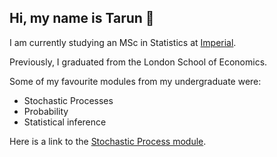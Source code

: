## Hi, my name is Tarun 👋

I am currently studying an MSc in Statistics at [Imperial](https://www.imperial.ac.uk/study/courses/postgraduate-taught/statistics/).

Previously, I graduated from the London School of Economics.

Some of my favourite modules from my undergraduate were:

- Stochastic Processes
- Probability
- Statistical inference

Here is a link to the [Stochastic Process module](https://www.lse.ac.uk/resources/calendar2023-2024/courseGuides/ST/2023_ST302.htm).


